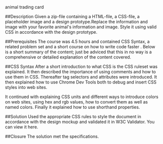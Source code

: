 animal trading card


##Description
Given a zip-file containing a HTML-file, a CSS-file, a placeholder image and a design prototype.Replace the information and image with your favorite animal's information and image. Style it using valid CSS in accordance with the design prototype.

##Prerequisites
The course was 4.5 hours and contained CSS Syntax, a related problem set and a short course on how to write code faster . Below is a short summary of the content; just be adviced that this in no way is a comprehensive or detailed explanation of the content covered.

##CSS Syntax
After a short introduction to what CSS is the CSS ruleset was explained. It then described the importance of using comments and how to use them in CSS. Thereafter tag selectors and attributes were introduced. It then explained how to use Chrome Dev Tools both to debug and insert CSS styles into web sites.

It continued with explaining CSS units and different ways to introduce colors on web sites, using hex and rgb values, how to convert them as well as named colors. Finally it explained how to use shorthand properties.

##Solution
Used the appropriate CSS rules to style the document in accordance with the design mockup and validated it in W3C Validator. You can view it here.

##Closure
The solution met the specifications.
